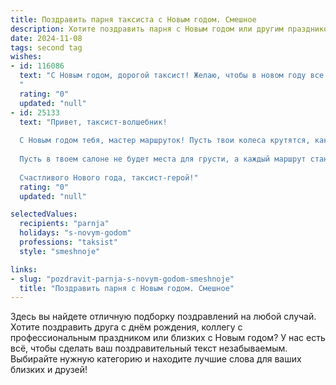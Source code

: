 ```yaml
---
title: Поздравить парня таксиста с Новым годом. Смешное
description: Хотите поздравить парня с Новым годом или другим праздником? Наш ИИ создаст незабываемое поздравление, а вы обязательно выделитесь среди других.  
date: 2024-11-08
tags: second tag
wishes:
- id: 116086
  text: "С Новым годом, дорогой таксист! Желаю, чтобы в новом году все твои пассажиры были весёлыми, а пробки — только из бенгальских огней! Пусть фортуна улыбается тебе чаще, чем пассажиры забывают кошельки, а зарплата обгоняет даже самый быстрый автомобиль!  Пусть  новый год будет таким же незабываемым, как  самая крутая поездка в твоей жизни!
  "
  rating: "0"
  updated: "null"
- id: 25133
  text: "Привет, таксист-волшебник!
  
  С Новым годом тебя, мастер маршруток! Пусть твои колеса крутятся, как спицы в рулетке, а каждая поездка приносит не только деньги, но и улыбки. Пусть твои пассажиры всегда находятся в нужном месте в нужное время – прямо как ты на своем месте за рулем!
  
  Пусть в твоем салоне не будет места для грусти, а каждый маршрут станет началом новой счастливой истории. И да пребудет с тобой сила GPS, чтобы никогда не сбиваться с пути к успеху!
  
  Счастливого Нового года, таксист-герой!"
  rating: "0"
  updated: "null"

selectedValues:
  recipients: "parnja"
  holidays: "s-novym-godom"
  professions: "taksist"
  style: "smeshnoje"

links:
- slug: "pozdravit-parnja-s-novym-godom-smeshnoje"
  title: "Поздравить парня с Новым годом. Смешное"
---
```


Здесь вы найдете отличную подборку поздравлений на любой случай.
Хотите поздравить друга с днём рождения, коллегу с профессиональным праздником или близких с Новым годом? У нас есть всё, чтобы сделать ваш поздравительный текст незабываемым. Выбирайте нужную категорию и находите лучшие слова для ваших близких и друзей!
